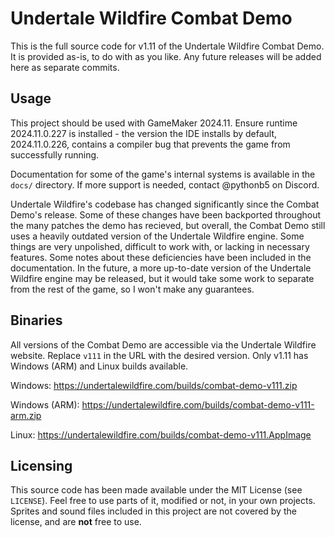 # Undertale Wildfire Combat Demo

This is the full source code for v1.11 of the Undertale Wildfire Combat Demo. It
is provided as-is, to do with as you like. Any future releases will be added
here as separate commits.

## Usage

This project should be used with GameMaker 2024.11. Ensure runtime 2024.11.0.227
is installed - the version the IDE installs by default, 2024.11.0.226, contains
a compiler bug that prevents the game from successfully running.

Documentation for some of the game's internal systems is available in the
`docs/` directory. If more support is needed, contact @pythonb5 on Discord.

Undertale Wildfire's codebase has changed significantly since the Combat Demo's
release. Some of these changes have been backported throughout the many patches
the demo has recieved, but overall, the Combat Demo still uses a heavily
outdated version of the Undertale Wildfire engine. Some things are very
unpolished, difficult to work with, or lacking in necessary features. Some notes
about these deficiencies have been included in the documentation. In the future,
a more up-to-date version of the Undertale Wildfire engine may be released, but
it would take some work to separate from the rest of the game, so I won't make
any guarantees.

## Binaries

All versions of the Combat Demo are accessible via the Undertale Wildfire
website. Replace `v111` in the URL with the desired version. Only v1.11 has
Windows (ARM) and Linux builds available.

Windows: https://undertalewildfire.com/builds/combat-demo-v111.zip

Windows (ARM): https://undertalewildfire.com/builds/combat-demo-v111-arm.zip

Linux: https://undertalewildfire.com/builds/combat-demo-v111.AppImage

## Licensing

This source code has been made available under the MIT License (see `LICENSE`).
Feel free to use parts of it, modified or not, in your own projects. Sprites and
sound files included in this project are not covered by the license, and are
**not** free to use.
